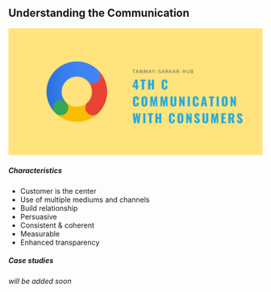 ## Understanding the Communication

![](../files/20210227_143243_0000.png)

##### Characteristics
- Customer is the center
- Use of multiple mediums and channels
- Build relationship
- Persuasive
- Consistent & coherent
- Measurable
- Enhanced transparency

##### Case studies
_will be added soon_

